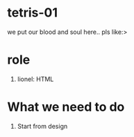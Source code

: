 # tetris-01
we put our blood and soul here.. pls like:>

# role
1. lionel: HTML 
# What we need to do
1. Start from design